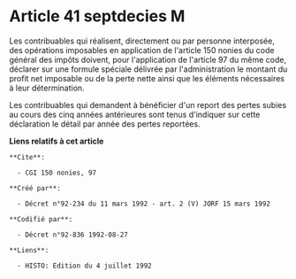 # Article 41 septdecies M

Les contribuables qui réalisent, directement ou par personne interposée, des opérations imposables en application de
l'article 150 nonies du code général des impôts doivent, pour l'application de l'article 97 du même code, déclarer sur une
formule spéciale délivrée par l'administration le montant du profit net imposable ou de la perte nette ainsi que les éléments
nécessaires à leur détermination.

Les contribuables qui demandent à bénéficier d'un report des pertes subies au cours des cinq années antérieures sont tenus
d'indiquer sur cette déclaration le détail par année des pertes reportées.

**Liens relatifs à cet article**

	**Cite**:

	  - CGI 150 nonies, 97

	**Créé par**:

	  - Décret n°92-234 du 11 mars 1992 - art. 2 (V) JORF 15 mars 1992

	**Codifié par**:

	  - Décret n°92-836 1992-08-27

	**Liens**:

	  - HISTO: Edition du 4 juillet 1992
